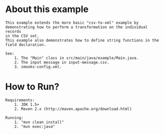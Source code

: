 About this example
==================
    This example extends the more basic "csv-to-xml" example by
    demonstrating how to perform a transformation on the individual records
    in the CSV set.
	This example also demonstrates how to define string functions in the
	field declaration.

    See:
        1. The "Main" class in src/main/java/example/Main.java.
        2. The input message in input-message.csv.
        3. smooks-config.xml.

How to Run?
===========
    Requirements:
        1. JDK 1.5+
        2. Maven 2.x (http://maven.apache.org/download.html)

    Running:
        1. "mvn clean install"
        2. "mvn exec:java"